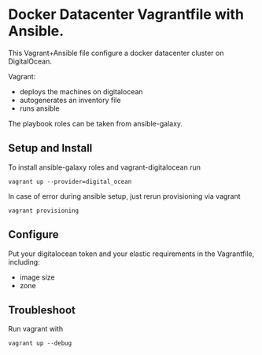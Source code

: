 # Docker Datacenter Vagrantfile with Ansible.

This Vagrant+Ansible file configure a docker datacenter cluster on DigitalOcean.

Vagrant:

  - deploys the machines on digitalocean
  - autogenerates an inventory file
  - runs ansible

The playbook roles can be taken from ansible-galaxy.


## Setup and Install

To install ansible-galaxy roles and vagrant-digitalocean run

    vagrant up --provider=digital_ocean

In case of error during ansible setup, just rerun provisioning via vagrant

    vagrant provisioning

## Configure

Put your digitalocean token and your elastic requirements in the Vagrantfile, including:

  - image size
  - zone


## Troubleshoot

Run vagrant with

    vagrant up --debug

